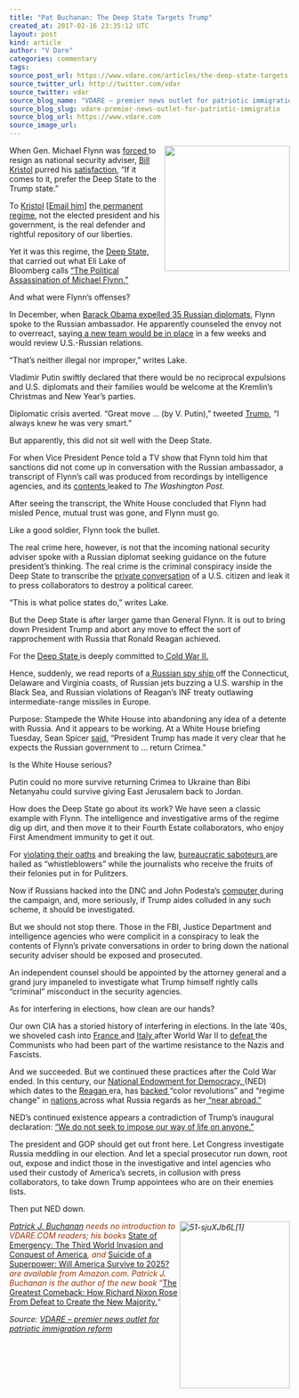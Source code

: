 ```yaml
---
title: "Pat Buchanan: The Deep State Targets Trump"
created_at: 2017-02-16 23:35:12 UTC
layout: post
kind: article
author: "V Dare"
categories: commentary
tags: 
source_post_url: https://www.vdare.com/articles/the-deep-state-targets-trump
source_twitter_url: http://twitter.com/vdar
source_twitter: vdar
source_blog_name: "VDARE – premier news outlet for patriotic immigration reform"
source_blog_slug: vdare-premier-news-outlet-for-patriotic-immigratio
source_blog_url: https://www.vdare.com
source_image_url: 
---
```

<div class="pf-content"><p><img title="" src="https://s3-us-west-2.amazonaws.com/vdare-live/wp-content/uploads/2017/02/15130834/speechless.jpg" width="225" align="right" />When Gen. Michael Flynn was <a href="http://www.vdare.com/articles/michelle-malkin-bumps-in-the-road-trump-vs-obama">forced </a>to resign as national security adviser, <a href="https://twitter.com/BillKristol/status/831497364661747712">Bill Kristol</a> purred his <a href="http://www.vdare.com/posts/john-derbyshire-speechless-in-long-island">satisfaction</a>, &#8220;If it comes to it, prefer the Deep State to the Trump state.&#8221;</p>
<p>To <a href="http://www.vdare.com/articles/after-cleveland-why-the-neocons-are-still-nevertrump">Kristol</a> [<a href="mailto:wkristol@weeklystandard.com">Email him</a>] the<a href="http://freebeacon.com/national-security/former-obama-officials-loyalists-waged-campaign-oust-flynn/"> permanent regime</a>, not the elected president and his government, is the real defender and rightful repository of our liberties.</p>
<p>Yet it was this regime, the <a href="http://www.vdare.com/posts/neocon-nepotism-and-the-american-deep-state">Deep State, </a>that carried out what Eli Lake of Bloomberg calls <a href="https://www.bloomberg.com/view/articles/2017-02-14/the-political-assassination-of-michael-flynn">&#8220;The Political Assassination of Michael Flynn.&#8221;</a></p>
<p>And what were Flynn&#8217;s offenses?</p>
<p>In December, when <a href="http://www.nbcnews.com/news/us-news/35-expelled-russian-diplomats-families-leave-united-states-n702171">Barack Obama expelled 35 Russian diplomats</a>, Flynn spoke to the Russian ambassador. He apparently counseled the envoy not to overreact, sayin<a href="http://www.vdare.com/articles/can-trump-and-putin-avert-cold-war-ii">g a new team would be in place</a> in a few weeks and would review U.S.-Russian relations.</p>
<p>&#8220;That&#8217;s neither illegal nor improper,&#8221; writes Lake.</p>
<p>Vladimir Putin swiftly declared that there would be no reciprocal expulsions and U.S. diplomats and their families would be welcome at the Kremlin&#8217;s Christmas and New Year&#8217;s parties.</p>
<p>Diplomatic crisis averted. &#8220;Great move &#8230; (by V. Putin),&#8221; tweeted <a href="http://www.reuters.com/article/us-usa-russia-cyber-idUSKBN14I1TY">Trump</a>, &#8220;I always knew he was very smart.&#8221;</p>
<p>But apparently, this did not sit well with the Deep State.</p>
<p>For when Vice President Pence told a TV show that Flynn told him that sanctions did not come up in conversation with the Russian ambassador, a transcript of Flynn&#8217;s call was produced from recordings by intelligence agencies, and its <a href="http://www.npr.org/2017/02/11/514650911/national-security-adviser-flynn-reportedly-talked-with-russian-ambassador">contents </a>leaked to<em> The Washington Post.</em></p>
<p>After seeing the transcript, the White House concluded that Flynn had misled Pence, mutual trust was gone, and Flynn must go.</p>
<p>Like a good soldier, Flynn took the bullet.</p>
<p>The real crime here, however, is not that the incoming national security adviser spoke with a Russian diplomat seeking guidance on the future president&#8217;s thinking. The real crime is the criminal conspiracy inside the Deep State to transcribe the <a href="http://www.vdare.com/articles/bob-copeland-donald-sterling-and-the-criminalization-of-private-conversation-for-whites">private conversation</a> of a U.S. citizen and leak it to press collaborators to destroy a political career.</p>
<p>&#8220;This is what police states do,&#8221; writes Lake.</p>
<p>But the Deep State is after larger game than General Flynn. It is out to bring down President Trump and abort any move to effect the sort of rapprochement with Russia that Ronald Reagan achieved.</p>
<p>For the <a href="http://www.vdare.com/posts/victoria-nuland-and-ukraine">Deep State </a>is deeply committed to<a href="http://www.vdare.com/articles/do-we-really-want-a-cold-war-ii"> Cold War II.</a></p>
<p>Hence, suddenly, we read reports of a<a href="http://www.cbsnews.com/news/russian-spy-ship-connecticut-viktor-leonov-recent-pattern-of-provocations/"> Russian spy ship </a>off the Connecticut, Delaware and Virginia coasts, of Russian jets buzzing a U.S. warship in the Black Sea, and Russian violations of Reagan&#8217;s INF treaty outlawing intermediate-range missiles in Europe.</p>
<p>Purpose: Stampede the White House into abandoning any idea of a detente with Russia. And it appears to be working. At a White House briefing Tuesday, Sean Spicer <a href="http://www.businessinsider.com/trump-expects-russia-to-return-crimea-to-ukraine-2017-2">said</a>, &#8220;President Trump has made it very clear that he expects the Russian government to &#8230; return Crimea.&#8221;</p>
<p>Is the White House serious?</p>
<p>Putin could no more survive returning Crimea to Ukraine than Bibi Netanyahu could survive giving East Jerusalem back to Jordan.</p>
<p>How does the Deep State go about its work? We have seen a classic example with Flynn. The intelligence and investigative arms of the regime dig up dirt, and then move it to their Fourth Estate collaborators, who enjoy First Amendment immunity to get it out.</p><!-- TAG START { player: "7518-804336-VDare - Outstream - Rev", owner: "ONE Video by AOL", for: "ONE Video by AOL" - BEINJS } --><div id="57966237cc52c74a5e1363c4" class="vdb_player vdb_57966237cc52c74a5e1363c456bcd17ce4b018167fea5539">    <script type="text/javascript" src="//delivery.vidible.tv/jsonp/pid=57966237cc52c74a5e1363c4/56bcd17ce4b018167fea5539_bein.js"></script></div><!-- TAG END { date: 07/25/16 } -->
<p>For <a href="http://www.vdare.com/articles/the-plot-to-destroy-nixon">violating their oaths</a> and breaking the law, <a href="http://www.vdare.com/articles/the-unraveling-myth-of-watergate">bureaucratic saboteurs </a>are hailed as &#8220;whistleblowers&#8221; while the journalists who receive the fruits of their felonies put in for Pulitzers.</p>
<p>Now if Russians hacked into the DNC and John Podesta&#8217;s <a href="http://www.vdare.com/letters/a-paleoconservative-woman-reports-that-john-podesta-wished-the-san-bernardino-shooter-had-been-a-white-guy">computer </a>during the campaign, and, more seriously, if Trump aides colluded in any such scheme, it should be investigated.</p>
<p>But we should not stop there. Those in the FBI, Justice Department and intelligence agencies who were complicit in a conspiracy to leak the contents of Flynn&#8217;s private conversations in order to bring down the national security adviser should be exposed and prosecuted.</p>
<p>An independent counsel should be appointed by the attorney general and a grand jury impaneled to investigate what Trump himself rightly calls &#8220;criminal&#8221; misconduct in the security agencies.</p>
<p>As for interfering in elections, how clean are our hands?</p>
<p>Our own CIA has a storied history of interfering in elections. In the late &#8217;40s, we shoveled cash into <a href="https://en.wikipedia.org/wiki/French_Fourth_Republic#Founding_of_the_Fourth_Republic_.281944.E2.80.9354.29">France </a>and <a href="https://en.wikipedia.org/w/index.php?title=Italian_general_election,_1948&amp;oldid=756366133#Superpower_influence">Italy </a>after World War II to <a href="http://www.vdare.com/articles/john-derbyshire-the-economist-calls-europeans-to-their-duty-vote-for-immigration-enrich-the">defeat </a>the Communists who had been part of the wartime resistance to the Nazis and Fascists.</p>
<p>And we succeeded. But we continued these practices after the Cold War ended. In this century, our <a href="https://www.google.com/search?hl=en&amp;q=National%20Endowment%20for%20Democracy,%20+site:vdare.com">National Endowment for Democracy, </a>(NED) which dates to the <a href="http://www.vdare.com/articles/in-memoriam-ronald-w-reagan">Reagan </a>era, has <a href="http://www.vdare.com/articles/the-national-endowment-for-democracy-s-chickens-come-home-to-roost">backed </a>&#8220;color revolutions&#8221; and &#8220;regime change&#8221; in <a href="http://www.vdare.com/posts/russian-authorities-call-soros-foundation-threat-to-russian-national-security-when-will-europe-and-the-us-catch-on">nations </a>across what Russia regards as her<a href="http://www.vdare.com/articles/doesnt-putin-have-a-point"> &#8220;near abroad.&#8221;</a></p>
<p>NED&#8217;s continued existence appears a contradiction of Trump&#8217;s inaugural declaration: <a href="http://time.com/4640707/donald-trump-inauguration-speech-transcript/">&#8220;We do not seek to impose our way of life on anyone.&#8221;</a></p>
<p>The president and GOP should get out front here. Let Congress investigate Russia meddling in our election. And let a special prosecutor run down, root out, expose and indict those in the investigative and intel agencies who used their custody of America&#8217;s secrets, in collusion with press collaborators, to take down Trump appointees who are on their enemies lists.</p>
<p>Then put NED down.</p>
<p><span style="color: #993300;"><em><a href="http://www.amazon.com/The-Greatest-Comeback-Richard-Majority/dp/0553418637/vd0b-20"><img class="aligncenter size-medium wp-image-38452" title="" src="https://s3-us-west-2.amazonaws.com/vdare-live/wp-content/uploads/2014/07/51-sjuXJb6L1-198x300.jpg" alt="51-sjuXJb6L[1]" width="198" height="300" align="right" srcset="https://www.vdare.com/wp-content/uploads/2014/07/51-sjuXJb6L1-198x300.jpg 198w, https://www.vdare.com/wp-content/uploads/2014/07/51-sjuXJb6L1.jpg 331w" sizes="(max-width: 198px) 100vw, 198px" /></a></em></span></p>
<p><span style="color: #993300;"><em><a href="http://buchanan.org/blog/?page_id=3">Patrick J. Buchanan</a> needs no introduction to VDARE.COM readers; his books </em><a href="http://www.amazon.com/gp/redirect.html?ie=UTF8&amp;location=http%3A%2F%2Fwww.amazon.com%2Fgp%2Fproduct%2F0312360037%2F&amp;tag=vd0b-20&amp;linkCode=ur2&amp;camp=1789&amp;creative=9325">State of Emergency: The Third World Invasion and Conquest of America</a><em>, and </em><a href="http://www.amazon.com/Suicide-Superpower-Will-America-Survive/dp/0312579977?_encoding=UTF8&amp;tag=vd0b-20&amp;linkCode=ur2&amp;camp=1789&amp;creative=9325">Suicide of a Superpower: Will America Survive to 2025?</a><em> are available from Amazon.com. </em><em>Patrick J. Buchanan is the author of the new book</em> “<a href="http://www.amazon.com/The-Greatest-Comeback-Richard-Majority/dp/0553418637/vd0b-20">The Great</a><a href="http://www.amazon.com/The-Greatest-Comeback-Richard-Majority/dp/0553418637/vd0b-20">est Comeback: How Richard Nixon Rose From Defeat to Create the New Majority.</a>“</span></p>
</div><div class="">
    <i>Source: <a href="https://www.vdare.com">VDARE – premier news outlet for patriotic immigration reform</a></i>
</div>
